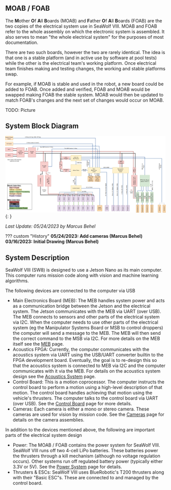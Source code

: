 

## MOAB / FOAB

The **M**other **O**f **A**ll **B**oards (MOAB) and **F**ather **O**f **A**ll **B**oards (FOAB) are the two copies of the electrical system use in SeaWolf VIII. MOAB and FOAB refer to the whole assembly on which the electronic system is assembled. It also serves to mean "the whole electrical system" for the purposes of most documentation.

There are two such boards, however the two are rarely identical. The idea is that one is a stable platform (and in active use by software at pool tests) while the other is the electrical team's working platform. Once electrical team finishes making and testing changes, the working and stable platforms swap.

For example, if MOAB is stable and used in the robot, a new board could be added to FOAB. Once added and verified, FOAB and MOAB would be swapped making FOAB the stable system. MOAB would then be updated to match FOAB's changes and the next set of changes would occur on MOAB.

TODO: Picture

## System Block Diagram

![](../img/moab_diagram.jpg){: }

*Last Update: 05/24/2023 by Marcus Behel*

??? custom "History"
    **05/24/2023: Add cameras (Marcus Behel)**  
    **03/16/2023: Initial Drawing (Marcus Behel)**


## System Description

SeaWolf VIII (SW8) is designed to use a Jetson Nano as its main computer. This computer runs mission code along with vision and machine learning algorithms.

The following devices are connected to the computer via USB

- Main Electronics Board (MEB): The MEB handles system power and acts as a communication bridge between the Jetson and the electrical system. The Jetson communicates with the MEB via UART (over USB). The MEB connects to sensors and other parts of the electrical system via I2C. When the computer needs to use other parts of the electrical system (eg the Manipulator Systems Board or MSB to control droppers) the computer will send a message to the MEB. The MEB will then send the correct command to the MSB via I2C. For more details on the MEB itself see the [MEB](../boards/meb.md) page.
- Acoustics FPGA: Currently, the computer communicates with the acoustics system via UART using the USB/UART converter builtin to the FPGA development board. Eventually, the goal is to re-design this so that the acoustics system is connected to MEB via I2C and the computer communicates with it via the MEB. For details on the acoustics system design see the [Acoustics System](./acoustics.md) page.
- Control Board: This is a motion coprocessor. The computer instructs the control board to perform a motion using a high-level description of that motion. The control board handles achieving that motion using the vehicle's thrusters. The computer talks to the control board via UART (over USB). See the [Control Board](../boards/controlboard.md) page for more details.
- Cameras: Each camera is either a mono or stereo camera. These cameras are used for vision by mission code. See the [Cameras](./cameras.md) page for details on the camera assemblies.

In addition to the devices mentioned above, the following are important parts of the electrical system design

- Power: The MOAB / FOAB contains the power system for SeaWolf VIII. SeaWolf VIII runs off two 4-cell LiPo batteries. These batteries power the thrusters through a kill mechanism (although no voltage regulation occurs). Other systems run off regulated battery power (typically either 3.3V or 5V). See the [Power System](./moab_power.md) page for details.
- Thrusters & ESCs: SeaWolf VIII uses BlueRobotic's T200 thrusters along with their "Basic ESC"s. These are connected to and managed by the control board.
